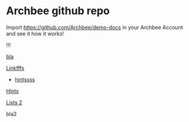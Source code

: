 # Archbee github repo

Import <https://github.com/Archbee/demo-docs> in your Archbee Account and see it how it works!

!!!

[bla](./petstore-2.0.yaml)

[Linkfffs](Links)&#x20;

- [hintssss](directives/hints.md)

[Hints]()&#x20;

[Lists 2](../syntax/lists-1.md)&#x20;

bla2
